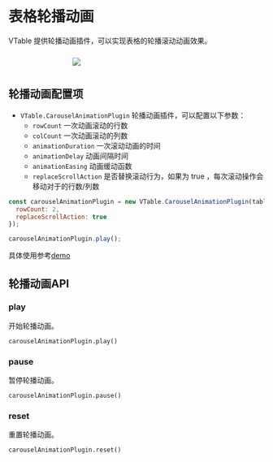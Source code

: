 # 表格轮播动画

VTable 提供轮播动画插件，可以实现表格的轮播滚动动画效果。

<div style="display: flex; justify-content: center;">
  <img src="https://lf9-dp-fe-cms-tos.byteorg.com/obj/bit-cloud/VTable/preview/carousel-animation.gif" style="flex: 0 0 50%; padding: 10px;">
</div>

## 轮播动画配置项

- `VTable.CarouselAnimationPlugin`  轮播动画插件，可以配置以下参数：
  - `rowCount` 一次动画滚动的行数
  - `colCount` 一次动画滚动的列数
  - `animationDuration` 一次滚动动画的时间
  - `animationDelay` 动画间隔时间
  - `animationEasing` 动画缓动函数
  - `replaceScrollAction` 是否替换滚动行为，如果为 true ，每次滚动操作会移动对于的行数/列数

```js
const carouselAnimationPlugin = new VTable.CarouselAnimationPlugin(tableInstance, {
  rowCount: 2,
  replaceScrollAction: true
});

carouselAnimationPlugin.play();
```

具体使用参考[demo](../../demo/animation/carousel-animation)

## 轮播动画API

### play

开始轮播动画。
```
carouselAnimationPlugin.play()
```

### pause

暂停轮播动画。
```
carouselAnimationPlugin.pause()
```

### reset

重置轮播动画。
```
carouselAnimationPlugin.reset()
```

